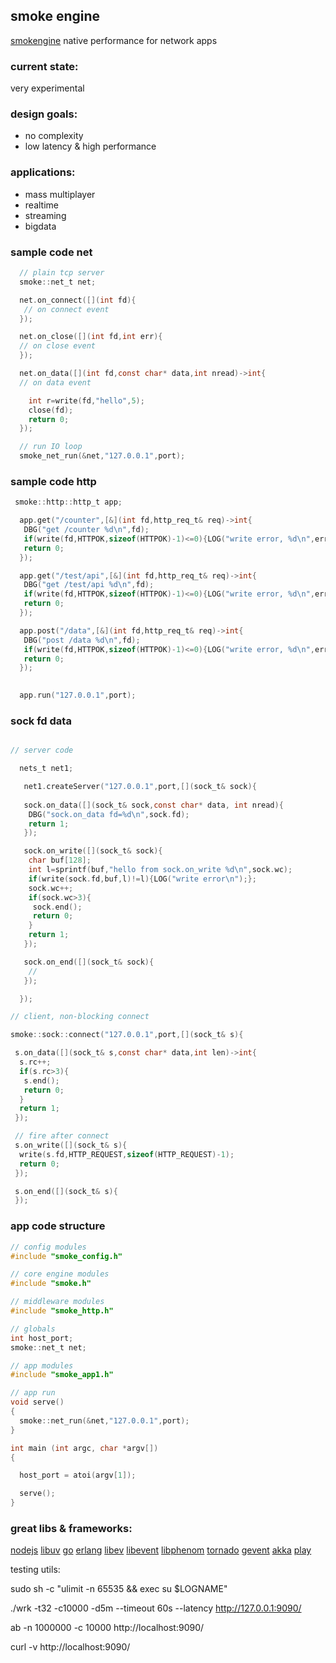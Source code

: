 ## smoke engine

[smokengine](https://github.com/papercompute/smokengine) native performance for network apps

### current state: 

very experimental

### design goals:

* no complexity
* low latency & high performance

### applications:

* mass multiplayer
* realtime
* streaming
* bigdata

### sample code net

```c
  // plain tcp server
  smoke::net_t net;

  net.on_connect([](int fd){
   // on connect event
  });

  net.on_close([](int fd,int err){
  // on close event
  });

  net.on_data([](int fd,const char* data,int nread)->int{
  // on data event

    int r=write(fd,"hello",5);
    close(fd);
    return 0; 
  });

  // run IO loop
  smoke_net_run(&net,"127.0.0.1",port);

```

### sample code http

```c
 smoke::http::http_t app;

  app.get("/counter",[&](int fd,http_req_t& req)->int{
   DBG("get /counter %d\n",fd);
   if(write(fd,HTTPOK,sizeof(HTTPOK)-1)<=0){LOG("write error, %d\n",errno);}
   return 0;
  }); 

  app.get("/test/api",[&](int fd,http_req_t& req)->int{
   DBG("get /test/api %d\n",fd);
   if(write(fd,HTTPOK,sizeof(HTTPOK)-1)<=0){LOG("write error, %d\n",errno);}
   return 0;
  }); 

  app.post("/data",[&](int fd,http_req_t& req)->int{
   DBG("post /data %d\n",fd);
   if(write(fd,HTTPOK,sizeof(HTTPOK)-1)<=0){LOG("write error, %d\n",errno);}
   return 0;
  }); 

   
  app.run("127.0.0.1",port);

```

### sock fd data

```c

// server code

  nets_t net1; 

   net1.createServer("127.0.0.1",port,[](sock_t& sock){
 
   sock.on_data([](sock_t& sock,const char* data, int nread){
    DBG("sock.on_data fd=%d\n",sock.fd);
    return 1;
   });

   sock.on_write([](sock_t& sock){
    char buf[128];
    int l=sprintf(buf,"hello from sock.on_write %d\n",sock.wc); 
    if(write(sock.fd,buf,l)!=l){LOG("write error\n");};
    sock.wc++;
    if(sock.wc>3){
     sock.end(); 
     return 0;
    }
    return 1;
   });

   sock.on_end([](sock_t& sock){
    //
   });

  });

// client, non-blocking connect

smoke::sock::connect("127.0.0.1",port,[](sock_t& s){

 s.on_data([](sock_t& s,const char* data,int len)->int{
  s.rc++;
  if(s.rc>3){
   s.end();
   return 0;
  }
  return 1;
 });

 // fire after connect
 s.on_write([](sock_t& s){
  write(s.fd,HTTP_REQUEST,sizeof(HTTP_REQUEST)-1);
  return 0;
 });

 s.on_end([](sock_t& s){
 });


```

### app code structure

```c
// config modules
#include "smoke_config.h"

// core engine modules
#include "smoke.h"

// middleware modules
#include "smoke_http.h"

// globals
int host_port;
smoke::net_t net;

// app modules
#include "smoke_app1.h"

// app run
void serve()
{
  smoke::net_run(&net,"127.0.0.1",port);  
}

int main (int argc, char *argv[])
{

  host_port = atoi(argv[1]);

  serve();
}

```

### great libs & frameworks:

[nodejs](https://github.com/joyent/node) [libuv](https://github.com/joyent/libuv)
[go](http://golang.org) [erlang](http://www.erlang.org/)
[libev](http://software.schmorp.de/pkg/libev.html) [libevent](http://libevent.org/) [libphenom](http://facebook.github.io/libphenom/)
[tornado](http://www.tornadoweb.org)
[gevent](http://www.gevent.org)
[akka](http://akka.io/)
[play](http://www.playframework.com)






testing utils:

sudo sh -c "ulimit -n 65535 && exec su $LOGNAME"

./wrk -t32 -c10000 -d5m --timeout 60s --latency http://127.0.0.1:9090/

ab -n 1000000 -c 10000 http://localhost:9090/

curl -v http://localhost:9090/

